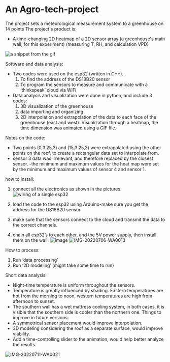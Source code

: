 

# An Agro-tech-project
The project sets a meteorological measurement system to a greenhouse on 14 points
The project's product is:
- A time-changing 2D heatmap of a 2D sensor array (a greenhouse's main wall, for this experiment) (measuring T, RH, and calculation VPD)

![a snippet from the gif](https://user-images.githubusercontent.com/101636430/177527053-d48cd177-4625-4e7a-b8b3-82157b17210e.png)


Software and data analysis:
- Two codes were used on the esp32 (written in C++).
	1) To find the address of the DS18B20 sensor
	2) To program the sensors to measure and communicate with a ‘thinkspeak’ cloud via WiFi
- Data analysis and visualization were done in python, and include 3 codes:
	1) 3D visualization of the greenhouse
	2) data importing and organizing
	3) 2D interpolation and extrapolation of the data to each face of the greenhouse (east and west). Visualization through a heatmap, the time dimension was animated using a GIF file.


Notes on the code:
- Two points (0,3.25,3) and (15,3.25,3) were extrapolated using the other points on the roof, to create a rectangular data set to interpolate from.
- sensor 3 data was irrelevant, and therefore replaced by the closest sensor.
-the minimum and maximum values for the heat map were set by the minimum and maximum values of sensor 4 and sensor 1.
 
how to install:
1) connect all the electronics as shown in the pictures.
![wiring of a single esp32](https://user-images.githubusercontent.com/101636430/177519766-95fc8418-0188-458b-b3d0-ff35753a130a.jpg)


2) load the code to the esp32 using Arduino-make sure you get the address for the DS18B20 sensor
3)  make sure that the sensors connect to the cloud and transmit the data to the correct channels.
4) chain all esp32’s to each other, and the 5V power supply, then install them on the wall.
![image](https://user-images.githubusercontent.com/101636430/178216996-10d3ca53-b73d-445f-8e0a-25d8068287fe.png)
![IMG-20220706-WA0013](https://user-images.githubusercontent.com/101636430/178217241-0358012e-1d42-4135-ae17-eccf514ebce1.jpg)


How to process:
1) Run ‘data processing’
2) Run ‘2D modeling’ (might take some time to run)

Short data analysis:
- Night-time temperature is uniform throughout the sensors.
- Temperature is greatly influenced by shading. Eastern temperatures are hot from the morning to noon, western temperatures are high from afternoon to sunset.
- The southern wall has a wet mattress cooling system, in both cases, it is visible that the southern side is cooler than the northern one.
Things to improve in future versions:
- A symmetrical sensor placement would improve interpolation.
- 3D modeling considering the roof as a separate surface, would improve viability.
- Add a time-controlling slider to the animation, would help better analyze the results. 


![IMG-20220711-WA0021](https://user-images.githubusercontent.com/101636430/178229690-c706cca7-0a67-4061-8db6-bbfd09f1a318.jpg)
